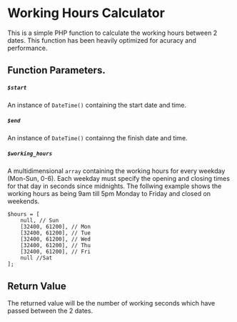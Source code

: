 # Working Hours Calculator
This is a simple PHP function to calculate the working hours between 2 dates. This function has been heavily optimized for acuracy and performance.
## Function Parameters.
##### `$start`
An instance of `DateTime()` containing the start date and time.
##### `$end`
An instance of `DateTime()` containng the finish date and time.
##### `$working_hours`
A multidimensional `array` containing the working hours for every weekday (Mon-Sun, 0-6). Each weekday must specify the opening and closing times for that day in seconds since midnights. The follwing example shows the working hours as being 9am till 5pm Monday to Friday and closed on weekends.
```
$hours = [
    null, // Sun
    [32400, 61200], // Mon
    [32400, 61200], // Tue
    [32400, 61200], // Wed
    [32400, 61200], // Thu
    [32400, 61200], // Fri
    null //Sat
];
```
## Return Value
The returned value will be the number of working seconds which have passed between the 2 dates. 